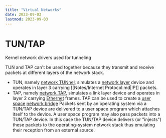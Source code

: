 ```yaml
---
title: "Virtual Networks"
date: 2023-09-03
lastmod: 2023-09-03
---
```

# TUN/TAP
Kernel network drivers used for tunneling

TUN and TAP can't be used together because they transmit and receive packets at different layers of the network stack. 
- TUN, namely [network TUNnel](https://en.wikipedia.org/wiki/Tunneling_protocol "Tunneling protocol"), simulates a [network layer](https://en.wikipedia.org/wiki/Network_layer "Network layer") device and operates in layer 3 carrying [[Notes/Internet Protocol.md|IP]]  packets. 
- TAP, namely [network TAP](https://en.wikipedia.org/wiki/Network_tap "Network tap"), simulates a link layer device and operates in layer 2 carrying [Ethernet](Notes/Link%20Layer.md#Ethernet) frames. TAP can be used to create a [user space](https://en.wikipedia.org/wiki/User_space "User space") [network bridge](https://en.wikipedia.org/wiki/Network_bridge "Network bridge")
Packets sent by an operating system via a TUN/TAP device are delivered to a user space program which attaches itself to the device. A user space program may also pass packets into a TUN/TAP device. In this case the TUN/TAP device delivers (or "injects") these packets to the operating-system network stack thus emulating their reception from an external source.